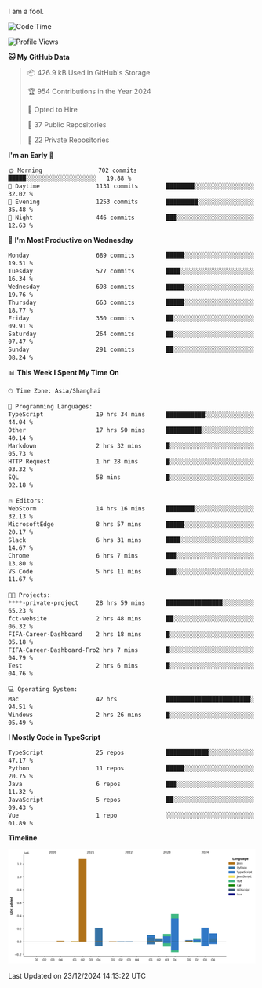 I am a fool.

<!--START_SECTION:waka-->
![Code Time](http://img.shields.io/badge/Code%20Time-2%2C316%20hrs%2016%20mins-blue)

![Profile Views](http://img.shields.io/badge/Profile%20Views-3-blue)

**🐱 My GitHub Data** 

> 📦 426.9 kB Used in GitHub's Storage 
 > 
> 🏆 954 Contributions in the Year 2024
 > 
> 💼 Opted to Hire
 > 
> 📜 37 Public Repositories 
 > 
> 🔑 22 Private Repositories 
 > 
**I'm an Early 🐤** 

```text
🌞 Morning                702 commits         █████░░░░░░░░░░░░░░░░░░░░   19.88 % 
🌆 Daytime                1131 commits        ████████░░░░░░░░░░░░░░░░░   32.02 % 
🌃 Evening                1253 commits        █████████░░░░░░░░░░░░░░░░   35.48 % 
🌙 Night                  446 commits         ███░░░░░░░░░░░░░░░░░░░░░░   12.63 % 
```
📅 **I'm Most Productive on Wednesday** 

```text
Monday                   689 commits         █████░░░░░░░░░░░░░░░░░░░░   19.51 % 
Tuesday                  577 commits         ████░░░░░░░░░░░░░░░░░░░░░   16.34 % 
Wednesday                698 commits         █████░░░░░░░░░░░░░░░░░░░░   19.76 % 
Thursday                 663 commits         █████░░░░░░░░░░░░░░░░░░░░   18.77 % 
Friday                   350 commits         ██░░░░░░░░░░░░░░░░░░░░░░░   09.91 % 
Saturday                 264 commits         ██░░░░░░░░░░░░░░░░░░░░░░░   07.47 % 
Sunday                   291 commits         ██░░░░░░░░░░░░░░░░░░░░░░░   08.24 % 
```


📊 **This Week I Spent My Time On** 

```text
🕑︎ Time Zone: Asia/Shanghai

💬 Programming Languages: 
TypeScript               19 hrs 34 mins      ███████████░░░░░░░░░░░░░░   44.04 % 
Other                    17 hrs 50 mins      ██████████░░░░░░░░░░░░░░░   40.14 % 
Markdown                 2 hrs 32 mins       █░░░░░░░░░░░░░░░░░░░░░░░░   05.73 % 
HTTP Request             1 hr 28 mins        █░░░░░░░░░░░░░░░░░░░░░░░░   03.32 % 
SQL                      58 mins             █░░░░░░░░░░░░░░░░░░░░░░░░   02.18 % 

🔥 Editors: 
WebStorm                 14 hrs 16 mins      ████████░░░░░░░░░░░░░░░░░   32.13 % 
MicrosoftEdge            8 hrs 57 mins       █████░░░░░░░░░░░░░░░░░░░░   20.17 % 
Slack                    6 hrs 31 mins       ████░░░░░░░░░░░░░░░░░░░░░   14.67 % 
Chrome                   6 hrs 7 mins        ███░░░░░░░░░░░░░░░░░░░░░░   13.80 % 
VS Code                  5 hrs 11 mins       ███░░░░░░░░░░░░░░░░░░░░░░   11.67 % 

🐱‍💻 Projects: 
****-private-project     28 hrs 59 mins      ████████████████░░░░░░░░░   65.23 % 
fct-website              2 hrs 48 mins       ██░░░░░░░░░░░░░░░░░░░░░░░   06.32 % 
FIFA-Career-Dashboard    2 hrs 18 mins       █░░░░░░░░░░░░░░░░░░░░░░░░   05.18 % 
FIFA-Career-Dashboard-Fro2 hrs 7 mins        █░░░░░░░░░░░░░░░░░░░░░░░░   04.79 % 
Test                     2 hrs 6 mins        █░░░░░░░░░░░░░░░░░░░░░░░░   04.76 % 

💻 Operating System: 
Mac                      42 hrs              ████████████████████████░   94.51 % 
Windows                  2 hrs 26 mins       █░░░░░░░░░░░░░░░░░░░░░░░░   05.49 % 
```

**I Mostly Code in TypeScript** 

```text
TypeScript               25 repos            ████████████░░░░░░░░░░░░░   47.17 % 
Python                   11 repos            █████░░░░░░░░░░░░░░░░░░░░   20.75 % 
Java                     6 repos             ███░░░░░░░░░░░░░░░░░░░░░░   11.32 % 
JavaScript               5 repos             ██░░░░░░░░░░░░░░░░░░░░░░░   09.43 % 
Vue                      1 repo              ░░░░░░░░░░░░░░░░░░░░░░░░░   01.89 % 
```



**Timeline**

![Lines of Code chart](https://raw.githubusercontent.com/VeejaLiu/VeejaLiu/master/assets/bar_graph.png)


 Last Updated on 23/12/2024 14:13:22 UTC
<!--END_SECTION:waka-->
